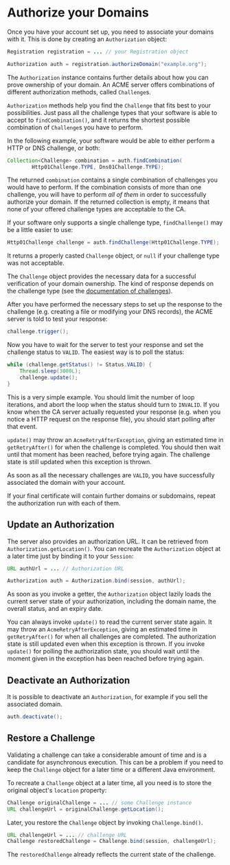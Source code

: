 # Authorize your Domains

Once you have your account set up, you need to associate your domains with it. This is done by creating an `Authorization` object:

```java
Registration registration = ... // your Registration object

Authorization auth = registration.authorizeDomain("example.org");
```

The `Authorization` instance contains further details about how you can prove ownership of your domain. An ACME server offers combinations of different authorization methods, called `Challenge`s.

`Authorization` methods help you find the `Challenge` that fits best to your possibilities. Just pass all the challenge types that your software is able to accept to `findCombination()`, and it returns the shortest possible combination of `Challenge`s you have to perform.

In the following example, your software would be able to either perform a HTTP or DNS challenge, or both:

```java
Collection<Challenge> combination = auth.findCombination(
        Http01Challenge.TYPE, Dns01Challenge.TYPE);
```

The returned `combination` contains a single combination of challenges you would have to perform. If the combination consists of more than one challenge, you will have to perform _all of them_ in order to successfully authorize your domain. If the returned collection is empty, it means that none of your offered challenge types are acceptable to the CA.

If your software only supports a single challenge type, `findChallenge()` may be a little easier to use:

```java
Http01Challenge challenge = auth.findChallenge(Http01Challenge.TYPE);
```

It returns a properly casted `Challenge` object, or `null` if your challenge type was not acceptable.

The `Challenge` object provides the necessary data for a successful verification of your domain ownership. The kind of response depends on the challenge type (see the [documentation of challenges](../challenge/index.html)).

After you have performed the necessary steps to set up the response to the challenge (e.g. creating a file or modifying your DNS records), the ACME server is told to test your response:

```java
challenge.trigger();
```

Now you have to wait for the server to test your response and set the challenge status to `VALID`. The easiest way is to poll the status:

```java
while (challenge.getStatus() != Status.VALID) {
    Thread.sleep(3000L);
    challenge.update();
}
```

This is a very simple example. You should limit the number of loop iterations, and abort the loop when the status should turn to `INVALID`. If you know when the CA server actually requested your response (e.g. when you notice a HTTP request on the response file), you should start polling after that event.

`update()` may throw an `AcmeRetryAfterException`, giving an estimated time in `getRetryAfter()` for when the challenge is completed. You should then wait until that moment has been reached, before trying again. The challenge state is still updated when this exception is thrown.

As soon as all the necessary challenges are `VALID`, you have successfully associated the domain with your account.

If your final certificate will contain further domains or subdomains, repeat the authorization run with each of them.

## Update an Authorization

The server also provides an authorization URL. It can be retrieved from `Authorization.getLocation()`. You can recreate the `Authorization` object at a later time just by binding it to your `Session`:

```java
URL authUrl = ... // Authorization URL

Authorization auth = Authorization.bind(session, authUrl);
```

As soon as you invoke a getter, the `Authorization` object lazily loads the current server state of your authorization, including the domain name, the overall status, and an expiry date.

You can always invoke `update()` to read the current server state again. It may throw an `AcmeRetryAfterException`, giving an estimated time in `getRetryAfter()` for when all challenges are completed. The authorization state is still updated even when this exception is thrown. If you invoke `update()` for polling the authorization state, you should wait until the moment given in the exception has been reached before trying again.

## Deactivate an Authorization

It is possible to deactivate an `Authorization`, for example if you sell the associated domain.

```java
auth.deactivate();
```

## Restore a Challenge

Validating a challenge can take a considerable amount of time and is a candidate for asynchronous execution. This can be a problem if you need to keep the `Challenge` object for a later time or a different Java environment.

To recreate a `Challenge` object at a later time, all you need is to store the original object's `location` property:

```java
Challenge originalChallenge = ... // some Challenge instance
URL challengeUrl = originalChallenge.getLocation();
```

Later, you restore the `Challenge` object by invoking `Challenge.bind()`.

```java
URL challengeUrl = ... // challenge URL
Challenge restoredChallenge = Challenge.bind(session, challengeUrl);
```

The `restoredChallenge` already reflects the current state of the challenge.
